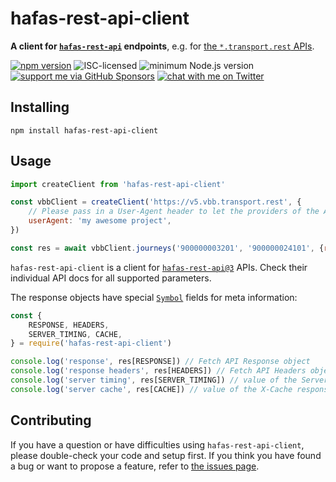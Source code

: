 # hafas-rest-api-client

**A client for [`hafas-rest-api`](https://github.com/public-transport/hafas-rest-api) endpoints**, e.g. for [the `*.transport.rest` APIs](https://transport.rest/).

[![npm version](https://img.shields.io/npm/v/hafas-rest-api-client.svg)](https://www.npmjs.com/package/hafas-rest-api-client)
![ISC-licensed](https://img.shields.io/github/license/derhuerst/hafas-rest-api-client.svg)
![minimum Node.js version](https://img.shields.io/node/v/hafas-rest-api-client.svg)
[![support me via GitHub Sponsors](https://img.shields.io/badge/support%20me-donate-fa7664.svg)](https://github.com/sponsors/derhuerst)
[![chat with me on Twitter](https://img.shields.io/badge/chat%20with%20me-on%20Twitter-1da1f2.svg)](https://twitter.com/derhuerst)


## Installing

```shell
npm install hafas-rest-api-client
```


## Usage

```js
import createClient from 'hafas-rest-api-client'

const vbbClient = createClient('https://v5.vbb.transport.rest', {
	// Please pass in a User-Agent header to let the providers of the API endpoint understand how you're using their API.
	userAgent: 'my awesome project',
})

const res = await vbbClient.journeys('900000003201', '900000024101', {results: 1})
```

`hafas-rest-api-client` is a client for [`hafas-rest-api@3`](https://www.npmjs.com/package/hafas-rest-api/v/3.8.0) APIs. Check their individual API docs for all supported parameters.

The response objects have special [`Symbol`](https://developer.mozilla.org/en-US/docs/Web/JavaScript/Reference/Global_Objects/Symbol) fields for meta information:

```js
const {
	RESPONSE, HEADERS,
	SERVER_TIMING, CACHE,
} = require('hafas-rest-api-client')

console.log('response', res[RESPONSE]) // Fetch API Response object
console.log('response headers', res[HEADERS]) // Fetch API Headers object
console.log('server timing', res[SERVER_TIMING]) // value of the Server-Timing response header
console.log('server cache', res[CACHE]) // value of the X-Cache response header
```


## Contributing

If you have a question or have difficulties using `hafas-rest-api-client`, please double-check your code and setup first. If you think you have found a bug or want to propose a feature, refer to [the issues page](https://github.com/derhuerst/hafas-rest-api-client/issues).
